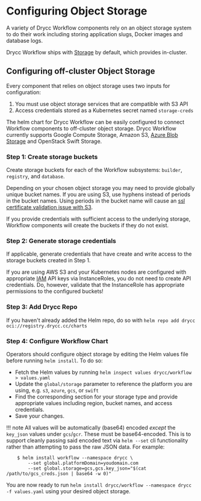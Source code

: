 # Configuring Object Storage

A variety of Drycc Workflow components rely on an object storage system to do their work including storing application slugs, Docker images and database logs.

Drycc Workflow ships with [Storage][storage] by default, which provides in-cluster.

## Configuring off-cluster Object Storage

Every component that relies on object storage uses two inputs for configuration:

1. You must use object storage services that are compatible with S3 API
2. Access credentials stored as a Kubernetes secret named `storage-creds`

The helm chart for Drycc Workflow can be easily configured to connect Workflow components to off-cluster object storage. Drycc Workflow currently supports Google Compute Storage, Amazon S3, [Azure Blob Storage][] and OpenStack Swift Storage.

### Step 1: Create storage buckets

Create storage buckets for each of the Workflow subsystems: `builder`, `registry`, and `database`.

Depending on your chosen object storage you may need to provide globally unique bucket names. If you are using S3, use hyphens instead of periods in the bucket names. Using periods in the bucket name will cause an [ssl certificate validation issue with S3](https://forums.aws.amazon.com/thread.jspa?threadID=105357).

If you provide credentials with sufficient access to the underlying storage, Workflow components will create the buckets if they do not exist.

### Step 2: Generate storage credentials

If applicable, generate credentials that have create and write access to the storage buckets created in Step 1.

If you are using AWS S3 and your Kubernetes nodes are configured with appropriate [IAM][aws-iam] API keys via InstanceRoles, you do not need to create API credentials. Do, however, validate that the InstanceRole has appropriate permissions to the configured buckets!

### Step 3: Add Drycc Repo

If you haven't already added the Helm repo, do so with `helm repo add drycc oci://registry.drycc.cc/charts`

### Step 4: Configure Workflow Chart

Operators should configure object storage by editing the Helm values file before running `helm install`. To do so:

* Fetch the Helm values by running `helm inspect values drycc/workflow > values.yaml`
* Update the `global/storage` parameter to reference the platform you are using, e.g. `s3`, `azure`, `gcs`, or `swift`
* Find the corresponding section for your storage type and provide appropriate values including region, bucket names, and access credentials.
* Save your changes.

!!! note
	All values will be automatically (base64) encoded _except_ the `key_json` values under `gcs`/`gcr`.  These must be base64-encoded.  This is to support cleanly passing said encoded text via `helm --set` cli functionality rather than attempting to pass the raw JSON data.  For example:

		$ helm install workflow --namespace drycc \
			--set global.platformDomain=youdomain.com
			--set global.storage=gcs,gcs.key_json="$(cat /path/to/gcs_creds.json | base64 -w 0)"

You are now ready to run `helm install drycc/workflow --namespace drycc -f values.yaml` using your desired object storage.


[storage]: ../understanding-workflow/components.md#object-storage
[aws-iam]: http://docs.aws.amazon.com/IAM/latest/UserGuide/introduction.html
[Azure Blob Storage]: https://azure.microsoft.com/en-us/services/storage/blobs/
